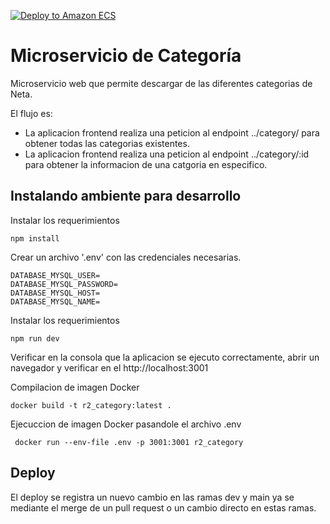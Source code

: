 [![Deploy to Amazon ECS](https://github.com/htnetamx/r2_category/actions/workflows/aws.yml/badge.svg?branch=dev)](https://github.com/htnetamx/r2_category/actions/workflows/aws.yml)

Microservicio de Categoría
==========================
Microservicio web que permite descargar de las diferentes categorias de Neta.

El flujo es:
 - La aplicacion frontend realiza una peticion al endpoint ../category/ para obtener todas las categorias existentes.
 - La aplicacion frontend realiza una peticion al endpoint ../category/:id para obtener la informacion de una catgoria en especifico.



Instalando ambiente para desarrollo
--------------------------

Instalar los requerimientos



    npm install

Crear un archivo '.env' con las credenciales necesarias.


    DATABASE_MYSQL_USER=
    DATABASE_MYSQL_PASSWORD=
    DATABASE_MYSQL_HOST=
    DATABASE_MYSQL_NAME=

Instalar los requerimientos

    npm run dev

Verificar en la consola que la aplicacion se ejecuto correctamente, abrir un navegador y verificar en el http://localhost:3001

Compilacion de imagen Docker

    docker build -t r2_category:latest .

Ejecuccion de imagen Docker pasandole el archivo .env 

     docker run --env-file .env -p 3001:3001 r2_category

Deploy
------

El deploy se registra un nuevo cambio en las ramas dev y main ya se mediante el merge de un pull request o un cambio directo en estas ramas.

